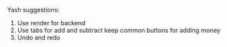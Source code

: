 Yash suggestions:
  1. Use render for backend
  2. Use tabs for add and subtract keep common buttons for adding money
  3. Undo and redo 
